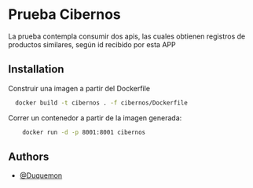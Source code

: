 # Prueba Cibernos

La prueba contempla consumir dos apis, las cuales obtienen registros de productos similares, según id recibido por esta APP


## Installation

Construir una imagen a partir del Dockerfile

```bash
  docker build -t cibernos . -f cibernos/Dockerfile
```
Correr un contenedor a partir de la imagen generada: 
```bash
    docker run -d -p 8001:8001 cibernos 
```


## Authors

- [@Duquemon](https://github.com/Duquemon)
